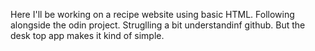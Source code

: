 Here I'll be working on a recipe website using basic HTML. Following alongside the odin project. Struglling a bit understandinf github. But the desk top app makes it kind of simple.
